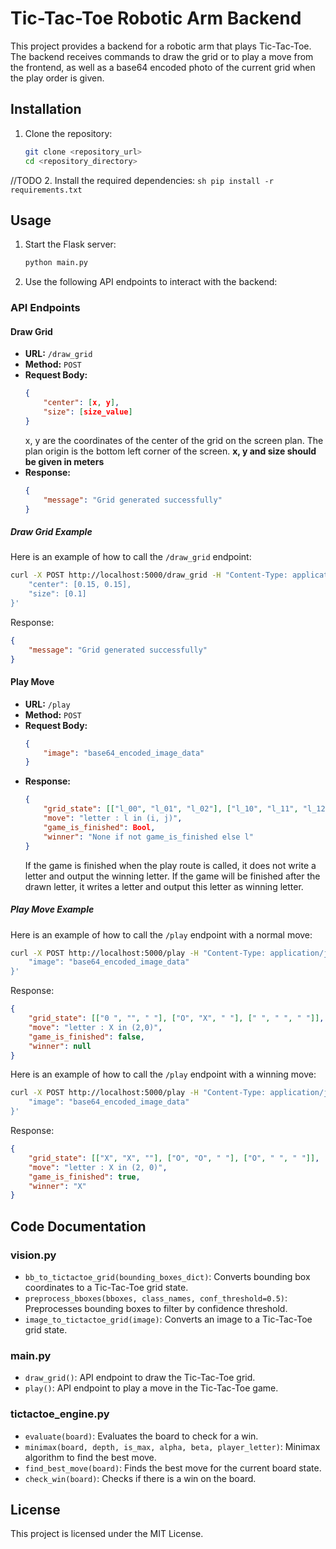 # Tic-Tac-Toe Robotic Arm Backend

This project provides a backend for a robotic arm that plays Tic-Tac-Toe. The backend receives commands to draw the grid or to play a move from the frontend, as well as a base64 encoded photo of the current grid when the play order is given.

## Installation

1. Clone the repository:
    ```sh
    git clone <repository_url>
    cd <repository_directory>
    ```

//TODO
2. Install the required dependencies:
    ```sh
    pip install -r requirements.txt
    ```

## Usage

1. Start the Flask server:
    ```sh
    python main.py
    ```

2. Use the following API endpoints to interact with the backend:

### API Endpoints

#### Draw Grid

- **URL:** `/draw_grid`
- **Method:** `POST`
- **Request Body:**
    ```json
    {
        "center": [x, y],
        "size": [size_value]
    }
    ```
    x, y are the coordinates of the center of the grid on the screen plan. The plan origin is the bottom left corner of the screen. **x, y and size should be given in meters** 
- **Response:**
    ```json
    {
        "message": "Grid generated successfully"
    }
    ```

##### Draw Grid Example

Here is an example of how to call the `/draw_grid` endpoint:

```sh
curl -X POST http://localhost:5000/draw_grid -H "Content-Type: application/json" -d '{
    "center": [0.15, 0.15],
    "size": [0.1]
}'
```

Response:
```json
{
    "message": "Grid generated successfully"
}
```

#### Play Move

- **URL:** `/play`
- **Method:** `POST`
- **Request Body:**
    ```json
    {
        "image": "base64_encoded_image_data"
    }
    ```
- **Response:**
    ```json
    {
        "grid_state": [["l_00", "l_01", "l_02"], ["l_10", "l_11", "l_12"], ["l_20", "l_21", "l_22"]],
        "move": "letter : l in (i, j)",
        "game_is_finished": Bool,
        "winner": "None if not game_is_finished else l"
    }
    ```
    If the game is finished when the play route is called, it does not write a letter and output the winning letter. If the game will be finished after the drawn letter, it writes a letter and output this letter as winning letter.

##### Play Move Example

Here is an example of how to call the `/play` endpoint with a normal move:

```sh
curl -X POST http://localhost:5000/play -H "Content-Type: application/json" -d '{
    "image": "base64_encoded_image_data"
}'
```

Response:
```json
{
    "grid_state": [["0 ", "", " "], ["O", "X", " "], [" ", " ", " "]],
    "move": "letter : X in (2,0)",
    "game_is_finished": false,
    "winner": null
}
```

Here is an example of how to call the `/play` endpoint with a winning move:

```sh
curl -X POST http://localhost:5000/play -H "Content-Type: application/json" -d '{
    "image": "base64_encoded_image_data"
}'
```

Response:
```json
{
    "grid_state": [["X", "X", ""], ["O", "O", " "], ["O", " ", " "]],
    "move": "letter : X in (2, 0)",
    "game_is_finished": true,
    "winner": "X"
}
```

## Code Documentation

### vision.py

- `bb_to_tictactoe_grid(bounding_boxes_dict)`: Converts bounding box coordinates to a Tic-Tac-Toe grid state.
- `preprocess_bboxes(bboxes, class_names, conf_threshold=0.5)`: Preprocesses bounding boxes to filter by confidence threshold.
- `image_to_tictactoe_grid(image)`: Converts an image to a Tic-Tac-Toe grid state.

### main.py

- `draw_grid()`: API endpoint to draw the Tic-Tac-Toe grid.
- `play()`: API endpoint to play a move in the Tic-Tac-Toe game.

### tictactoe_engine.py

- `evaluate(board)`: Evaluates the board to check for a win.
- `minimax(board, depth, is_max, alpha, beta, player_letter)`: Minimax algorithm to find the best move.
- `find_best_move(board)`: Finds the best move for the current board state.
- `check_win(board)`: Checks if there is a win on the board.

## License

This project is licensed under the MIT License.
